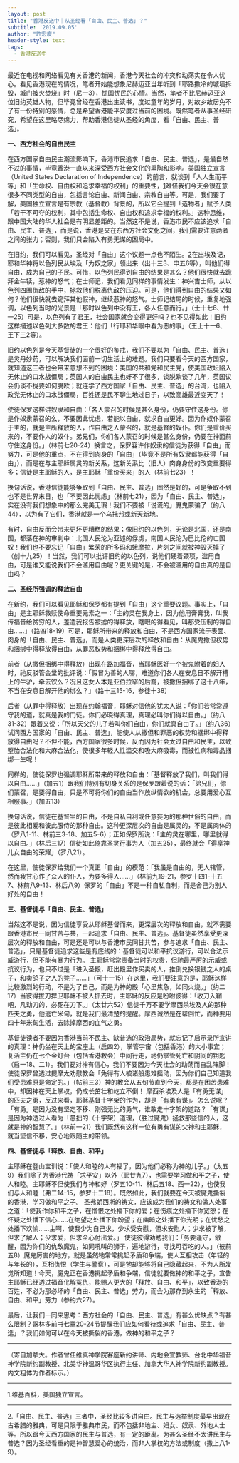 ```yaml
---
layout: post
title: "香港反送中｜从圣经看「自由、民主、普选」？"
subtitle: '2019.09.05'
author: "許宏度"
header-style: text
tags:
  - 香港反送中
---
```


最近在电视和网络看见有关香港的新闻，香港今天社会的冲突和动荡实在令人忧心。看见香港现在的情况，笔者开始能想象尼赫迈亚当年听到「耶路撒冷的城墙拆毁，城门被火焚烧」时（尼一3），忧国忧民的心情。当然，笔者不比尼赫迈亚这位旧约英雄人物，但毕竟曾经在香港出生读书，度过童年的岁月，对故乡故居免不了有一份特别的感情，总是希望香港能平安度过当前的困境。既然笔者从事圣经研究，希望在这里略尽绵力，帮助香港信徒从圣经的角度，看「自由、民主、普选」。

__一、西方社会的自由民主__

在西方国家自由民主潮流影响下，香港市民追求「自由、民主、普选」，是最自然不过的事情，毕竟香港一直以来深受西方社会文化的熏陶和影响。美国独立宣言（United States Declaration of Independence）的前言，就谈到「人人生而平等」和「生命权、自由权和追求幸福的权利」的重要性，[1](#anchor1)难怪我们今天会很在意很多不同类型的自由，包括言论自由、新闻自由、宗教自由等。可是，我们要了解，美国独立宣言是有宗教（基督教）背景的，所以它会提到「造物者」赋予人类「若干不可夺的权利，其中包括生命权、自由权和追求幸福的权利。」这种思维，跟中国大陆的华人社会是有明显差距的。当然这不是说，香港市民不应该追求「自由、民主、普选」，而是说，香港是夹在东西方社会文化之间，我们需要注意两者之间的张力；否则，我们只会陷入有勇无谋的困局中。

在旧约，我们可以看见，圣经对「自由」这个议题一点也不陌生。[2](#anchor1)在出埃及记，耶和华神将以色列民从埃及「为奴之家」领出来（出十三3、申五6等），叫他们得自由，成为自己的子民。可惜，以色列民得到自由的结果是甚么？他们很快就去跪拜金牛犊，惹神的怒气；在士师记，我们看见同样的事情发生：神兴吉士师，从以色列四围仇敌的手中，拯救他们脱离仇敌的压迫。可是，他们得到自由的结果又如何？他们很快就去跪拜其他假神，继续惹神的怒气。士师记结尾的时候，重复地强调，以色列当时的光景是「那时以色列中没有王，各人任意而行。」（士十七6、廿一25）可是，以色列有了君王，社会国家就会变得更好吗？也不见得如此！旧约这样描述以色列大多数的君王：他们「行耶和华眼中看为恶的事」（王上十一6、王下三2等）。

旧约以色列是今天基督徒的一个很好的鉴戒，我们不要以为「自由、民主、普选」是灵丹妙药，可以解决我们面前一切生活上的难题。我们只要看今天的西方国家，就知道这三者也会带来意想不到的困境：美国的共和党和民主党，使美国政坛陷入无休止的口水战僵局；英国人的自由民主也好不了很多，谈脱欧谈了几年，英国议会仍谈不拢要如何脱欧；就连学了西方国家「自由、民主、普选」的台湾，也陷入政党无休止的口水战僵局，百姓还是民不聊生地过日子，以致高雄最近变天了！

使徒保罗这样讲奴隶和自由：「各人蒙召的时候是甚么身份，仍要守住这身份。你是作奴隶蒙召的么，不要因此忧虑，若能以自由，就求自由更好。因为作奴仆蒙召于主的，就是主所释放的人，作自由之人蒙召的，就是基督的奴仆。你们是重价买来的，不要作人的奴仆。弟兄们，你们各人蒙召的时候是甚么身份，仍要在神面前守住这身份。」（林前七20-24）换言之，保罗容许作奴隶的信徒为获得「自由」而努力，可是他的重点，不在得到肉身的「自由」（毕竟不是所有奴隶都能获得「自由」），而是在与主耶稣属灵的新关系，这新关系比（旧人）肉身身份的改变重要得多；信徒是主耶稣的人，是主耶稣「重价买来」的人（林前七23）！

换句话说，香港信徒能够争取到「自由、民主、普选」固然是好的，可是争取不到也不是世界末日，也「不要因此忧虑」（林前七21），因为「自由、民主、普选」，实在没有我们想象中的那么完美无瑕！我们不要被「说谎的」魔鬼蒙骗了（约八44），以为有了它们，香港就是一个乌托邦或新天新地。

有时，自由反而会带来更坏更糟糕的结果；像旧约的以色列，无论是北国，还是南国，都落在神的审判中：北国人民沦为亚述的俘虏，南国人民沦为巴比伦的亡国奴！我们也不要忘记「自由」繁荣的所多玛和蛾摩拉，片刻之间就被神毁灭掉了（创十九25）！当然，我们可以批评旧约的以色列，说他们硬着颈项，滥用自由，可是谁又能说我们不会滥用自由呢？更关键的是，不会被滥用的自由真的是自由吗？

__二、圣经所强调的释放自由__

在新约，我们可以看见耶稣和保罗都有提到「自由」这个重要议题。事实上，「自由」是主耶稣救赎使命重要元素之一：「主的灵在我身上，因为他用膏膏我，叫我传福音给贫穷的人，差遣我报告被掳的得释放，瞎眼的得看见，叫那受压制的得自由……」（路四18-19）可是，耶稣所带来的释放和自由，不是西方国家流于表面、肉身的「自由、民主、普选」，而是人类更深层次的释放和自由：从魔鬼撒但权势和捆绑中得释放得自由，从罪恶权势和捆绑中得释放得自由。

前者（从撒但捆绑中得释放）出现在路加福音，当耶稣医好一个被鬼附着的妇人时，祂反驳管会堂的批评说：「假冒为善的人哪，难道你们各人在安息日不解开槽上的牛驴，牵去饮么？况且这女人本是亚伯拉罕的后裔，被撒但捆绑了这十八年，不当在安息日解开他的绑么？」（路十三15-16，参徒十38）

后者（从罪中得释放）出现在约翰福音，耶稣对信他的犹太人说：「你们若常常遵守我的道，就真是我的门徒。你们必晓得真理，真理必叫你们得以自由。」（约八31-32）跟着又说：「所以天父的儿子若叫你们自由，你们就真自由了。」（约八36）试问西方国家的「自由、民主、普选」，能使人从撒但和罪恶的权势和捆绑中得释放得自由吗？不但不能，西方国家很多时候，反而因为社会太过自由和民主，以致堕胎合法化和大麻合法化，使很多年轻人性滥交和吸大麻吸毒，而被性病和毒品捆绑一生呢！

同样的，使徒保罗也强调耶稣所带来的释放和自由：「基督释放了我们，叫我们得以自由……」（加五1）跟我们特别有切身关系的是保罗跟着说的话：「弟兄们，你们蒙召，是要得自由，只是不可将你们的自由当作放纵情欲的机会，总要用爱心互相服事。」（加五13）

换句话说，信徒在基督里的自由，不是自私自利或任意妄为的那种世俗的自由，而是彼此相爱和彼此服侍的那种自由。这种更深层次的自由是属灵的，不是属肉体的（罗八1-11、林前三3-18、加五5-6）；正如保罗所说：「主的灵在哪里，哪里就得以自由。」（林后三17）信徒如此倚靠圣灵行事为人（加五25），最终就会「得享神儿女自由的荣耀」（罗八21）。

在这里，使徒保罗给我们一个真正「自由」的模范：「我虽是自由的，无人辖管，然而我甘心作了众人的仆人，为要多得人……」（林前九19-21，参罗十四1-十五7、林前八9-13、林后八9）保罗的「自由」不是一种自私自利，而是舍己为别人好处的自由！

__三、基督徒与「自由、民主、普选」__

当然这不是说，因为信徒享受从耶稣基督而来，更深层次的释放和自由，就不需要跟香港市民一同甘苦与共，一起追求「自由、民主、普选」。基督徒虽然享受更深层次的释放和自由，可是还是可以与香港市民同甘共苦，参与追求「自由、民主、普选」，只是基督徒追求这些是有底线的：基督徒可以和平抗议游行，可以合法示威游行，但不能有暴力行为。
主耶稣常常责备当时的权贵，但祂最严厉的示威或抗议行为，也只不过是「进入圣殿，赶出殿里作买卖的人，推倒兑换银钱之人的桌子，和卖鸽子之人的凳子……」（可十一15）在这里，我们要注意的是，耶稣这样比较激烈的行动，不是为了自己，而是为神的殿「心里焦急，如同火烧。」（约二17）当彼得拔刀捍卫耶稣不被人抓去时，主耶稣的反应是吩咐彼得：「收刀入鞘吧，凡动刀的，必死在刀下。」（太廿六52）信徒千万不要学摩西杀埃及人的那种匹夫之勇，他逃亡米甸，就是我们最清楚的提醒。摩西诚然是在帮倒忙，而神要用四十年米甸生活，去除掉摩西的血气之勇。

基督徒读者不要因为香港当前不民主、缺普选的政治局势，就忘记了启示录所宣讲的真理：神仍坐在天上的宝座上（启四2），掌管宇宙（包括香港）的大小事宜；复活主仍在七个金灯台（包括香港教会）中间行走，祂仍掌管死亡和阴间的钥匙（启一18、二1）。我们要对神有信心，我们不要因为今天社会的动荡而自乱阵脚！使徒保罗曾透过提摩太劝慰教会「免得有人被诸般患难摇动，因为你们自己知道我们受患难原是命定的。」（帖前三3）神的教会从五旬节直到今天，都是在困苦患难中，却因神在天上掌权，仍成长茁壮和屹立不倒！
摩西杀埃及人是「有勇无谋」的匹夫之勇，反过来看，耶稣基督十字架的作为，却是「有勇有谋」。怎么说呢？「有勇」是因为没有坚定不移、刚强无比的勇气，谁敢走十字架的道路？「有谋」是因为神透过人看为「愚拙的（十字架）道理，（胜过魔鬼）拯救那些信的人，这就是神的智慧了。」（林前一21）我们既然有这样一位有勇有谋的父神和主耶稣，就当坚信不移，安心地跟随主的带领。

__四、基督徒与「释放、自由、和平」__

主耶稣在登山宝训说：「使人和睦的人有福了，因为他们必称为神的儿子。」（太五9）我们除了为香港代祷「求平安」以外（耶廿九7），也需要学习做和平之子，使人和睦。主耶稣不但使我们与神和好（罗五10-11、林后五18、西一22），也使我们与人和睦（弗二14-15，参罗十二18）。既然如此，我们就要在今天被魔鬼撕裂的香港，学习做和平之子。
圣弗朗西斯的祷文，应该成为我们的祷文和做人处事之道：「使我作你和平之子，在憎恨之处播下你的爱；在伤痕之处播下你宽恕；在怀疑之处播下信心……在绝望之处播下你盼望；在幽暗之处播下你光明；在忧愁之处播下欢愉……主啊，使我少为自己求，少求受安慰，但求安慰人；少求被了解，但求了解人；少求爱，但求全心付出爱。」
使徒彼得劝勉我们：「务要谨守，儆醒，因为你们的仇敌魔鬼，如同吼叫的狮子，遍地游行，寻找可吞吃的人。」（彼前五8）魔鬼厉害的地方，就是虽然牠常常挑起矛盾和争端，使人互相攻击（年轻的与年长的），互相仇恨（学生与警察），可是牠却能够将自己隐藏起来，不为人所发觉所知道！今天，魔鬼正在香港挑起矛盾和争端，信徒就要做神的和平之子，宣告主耶稣已经透过福音化解冤仇，能赐人更大的「释放、自由、和平」，以致香港的百姓，不必为那必坏的「自由、民主、普选」劳力，而会为那存到永生的「释放、自由、和平」劳力（参约六27）。

最后，让我们一同来思考：西方社会的「自由、民主、普选」有甚么优缺点？有甚么限制？哥林多前书七章20-24节提醒我们应如何看待或追求「自由、民主、普选」？我们如何可以在今天被撕裂的香港，做神的和平之子？
<hr>
（寄自加拿大。作者曾任维真神学院客座新约讲师、内地会宣教师、台北中华福音神学院新约副教授、北美华神温哥华区执行主任、加拿大华人神学院新约副教授。内文粗体为作者标示。）
<hr>
 <span id = "anchor1">1.维基百科，美国独立宣言。</span>
<hr>
 <span id = "anchor2">2.「自由、民主、普选」三者中，圣经比较多讲自由。民主与选举制度最早出现在古希腊的雅典，可是只限于雅典市民，而不包括非地主、妇女、奴隶、外地人士等。所以跟今天西方国家的民主与普选，有一定的距离。为甚么圣经不太讲民主与普选？因为圣经看重的是神智慧爱心的统治，而非人掌权的方法或制度（撒上八1-9）。 </span>

